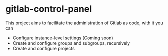 # gitlab-control-panel
This project aims to facilitate the administration of Gitlab as code, with it you can
- Configure instance-level settings (Coming soon)
- Create and configure groups and subgroups, recursively 
- Create and configure projects
